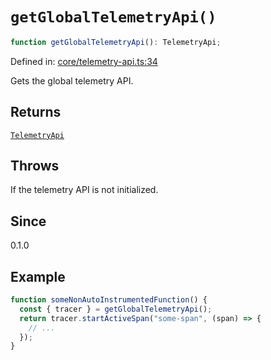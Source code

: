 # `getGlobalTelemetryApi()`

```ts
function getGlobalTelemetryApi(): TelemetryApi;
```

Defined in: [core/telemetry-api.ts:34](https://github.com/adobe/aio-lib-telemetry/blob/9592ef0d673b0c1c4209408c0de01f199de38283/source/core/telemetry-api.ts#L34)

Gets the global telemetry API.

## Returns

[`TelemetryApi`](../interfaces/TelemetryApi.md)

## Throws

If the telemetry API is not initialized.

## Since

0.1.0

## Example

```ts
function someNonAutoInstrumentedFunction() {
  const { tracer } = getGlobalTelemetryApi();
  return tracer.startActiveSpan("some-span", (span) => {
    // ...
  });
}
```
